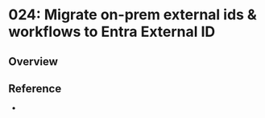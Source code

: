 # 024: Migrate on-prem  external ids & workflows to Entra External ID

## Overview



## Reference

* 

